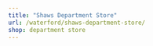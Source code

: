```yaml
---
title: "Shaws Department Store"
url: /waterford/shaws-department-store/
shop: department store
---
```

